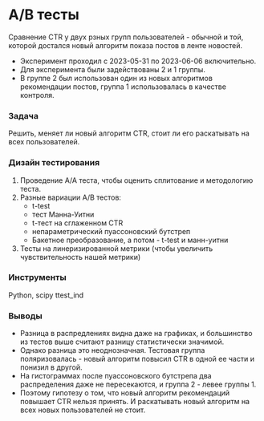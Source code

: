 # A/B тесты

Сравнение CTR у двух рзных групп пользователей - обычной и той, которой достался новый алгоритм показа постов в ленте новостей.

* Эксперимент проходил с 2023-05-31 по 2023-06-06 включительно.
* Для эксперимента были задействованы 2 и 1 группы.
* В группе 2 был использован один из новых алгоритмов рекомендации постов, группа 1 использовалась в качестве контроля.

### Задача

Решить, меняет ли новый алгоритм CTR, стоит ли его раскатывать на всех пользователей.

### Дизайн тестирования

1. Проведение A/A теста, чтобы оценить сплитование и методологию теста.
2. Разные вариации A/B тестов:
   * t-test
   * тест Манна-Уитни
   * t-тест на сглаженном CTR
   * непараметрический пуассоновский бутстреп
   * Бакетное преобразование, а потом - t-test и манн-уитни
3.  Тесты на линеризированной метрики (чтобы увеличить чувствительность нашей метрики)


### Инструменты

Python, scipy ttest_ind

### Выводы

* Разница в распредлениях видна даже на графиках, и большинство из тестов выше считают разницу статистически значимой.
* Однако разница это неоднозначная. Тестовая группа поляризовалась - новый алгоритм повысил CTR в одной ее части и понизил в другой.
* На гистограммах после пуассоновского бутстрепа два распределения даже не пересекаются, и группа 2 - левее группы 1.
* Поэтому гипотезу о том, что новый алгоритм рекомендаций повышает CTR нельзя принять.
И раскатывать новый алгоритм на всех новых пользователей не стоит.